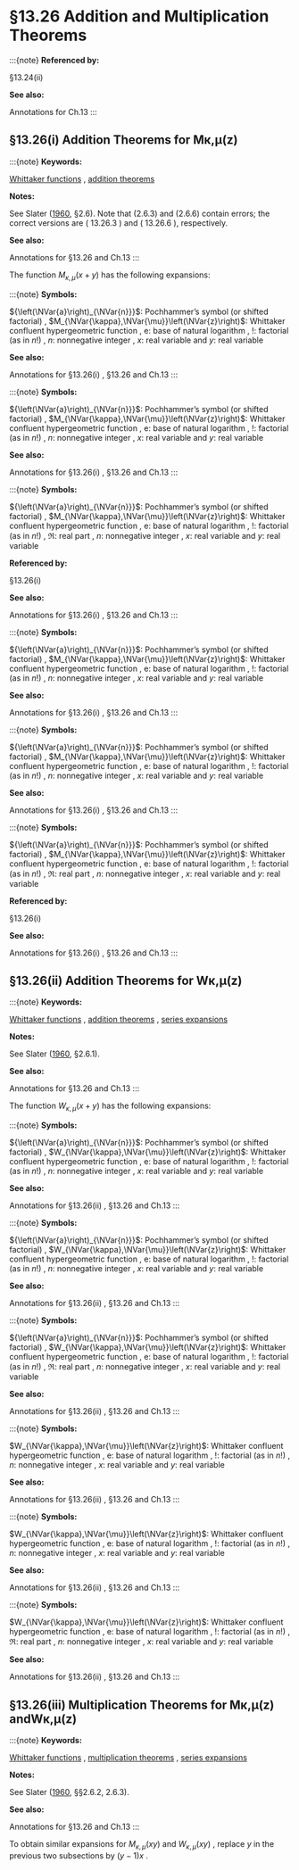# §13.26 Addition and Multiplication Theorems

:::{note}
**Referenced by:**

§13.24(ii)

**See also:**

Annotations for Ch.13
:::


## §13.26(i) Addition Theorems for Mκ,μ⁡(z)

:::{note}
**Keywords:**

[Whittaker functions](http://dlmf.nist.gov/search/search?q=Whittaker%20functions) , [addition theorems](http://dlmf.nist.gov/search/search?q=addition%20theorems)

**Notes:**

See Slater ([1960](./bib/S.html#bib2098 "Confluent Hypergeometric Functions"), §2.6). Note that (2.6.3) and (2.6.6) contain errors; the correct versions are ( 13.26.3 ) and ( 13.26.6 ), respectively.

**See also:**

Annotations for §13.26 and Ch.13
:::

The function $M_{\kappa,\mu}\left(x+y\right)$ has the following expansions:

:::{note}
**Symbols:**

${\left(\NVar{a}\right)_{\NVar{n}}}$: Pochhammer’s symbol (or shifted factorial) , $M_{\NVar{\kappa},\NVar{\mu}}\left(\NVar{z}\right)$: Whittaker confluent hypergeometric function , $\mathrm{e}$: base of natural logarithm , $!$: factorial (as in $n!$) , $n$: nonnegative integer , $x$: real variable and $y$: real variable

**See also:**

Annotations for §13.26(i) , §13.26 and Ch.13
:::

:::{note}
**Symbols:**

${\left(\NVar{a}\right)_{\NVar{n}}}$: Pochhammer’s symbol (or shifted factorial) , $M_{\NVar{\kappa},\NVar{\mu}}\left(\NVar{z}\right)$: Whittaker confluent hypergeometric function , $\mathrm{e}$: base of natural logarithm , $!$: factorial (as in $n!$) , $n$: nonnegative integer , $x$: real variable and $y$: real variable

**See also:**

Annotations for §13.26(i) , §13.26 and Ch.13
:::

:::{note}
**Symbols:**

${\left(\NVar{a}\right)_{\NVar{n}}}$: Pochhammer’s symbol (or shifted factorial) , $M_{\NVar{\kappa},\NVar{\mu}}\left(\NVar{z}\right)$: Whittaker confluent hypergeometric function , $\mathrm{e}$: base of natural logarithm , $!$: factorial (as in $n!$) , $\Re$: real part , $n$: nonnegative integer , $x$: real variable and $y$: real variable

**Referenced by:**

§13.26(i)

**See also:**

Annotations for §13.26(i) , §13.26 and Ch.13
:::

:::{note}
**Symbols:**

${\left(\NVar{a}\right)_{\NVar{n}}}$: Pochhammer’s symbol (or shifted factorial) , $M_{\NVar{\kappa},\NVar{\mu}}\left(\NVar{z}\right)$: Whittaker confluent hypergeometric function , $\mathrm{e}$: base of natural logarithm , $!$: factorial (as in $n!$) , $n$: nonnegative integer , $x$: real variable and $y$: real variable

**See also:**

Annotations for §13.26(i) , §13.26 and Ch.13
:::

:::{note}
**Symbols:**

${\left(\NVar{a}\right)_{\NVar{n}}}$: Pochhammer’s symbol (or shifted factorial) , $M_{\NVar{\kappa},\NVar{\mu}}\left(\NVar{z}\right)$: Whittaker confluent hypergeometric function , $\mathrm{e}$: base of natural logarithm , $!$: factorial (as in $n!$) , $n$: nonnegative integer , $x$: real variable and $y$: real variable

**See also:**

Annotations for §13.26(i) , §13.26 and Ch.13
:::

:::{note}
**Symbols:**

${\left(\NVar{a}\right)_{\NVar{n}}}$: Pochhammer’s symbol (or shifted factorial) , $M_{\NVar{\kappa},\NVar{\mu}}\left(\NVar{z}\right)$: Whittaker confluent hypergeometric function , $\mathrm{e}$: base of natural logarithm , $!$: factorial (as in $n!$) , $\Re$: real part , $n$: nonnegative integer , $x$: real variable and $y$: real variable

**Referenced by:**

§13.26(i)

**See also:**

Annotations for §13.26(i) , §13.26 and Ch.13
:::


## §13.26(ii) Addition Theorems for Wκ,μ⁡(z)

:::{note}
**Keywords:**

[Whittaker functions](http://dlmf.nist.gov/search/search?q=Whittaker%20functions) , [addition theorems](http://dlmf.nist.gov/search/search?q=addition%20theorems) , [series expansions](http://dlmf.nist.gov/search/search?q=series%20expansions)

**Notes:**

See Slater ([1960](./bib/S.html#bib2098 "Confluent Hypergeometric Functions"), §2.6.1).

**See also:**

Annotations for §13.26 and Ch.13
:::

The function $W_{\kappa,\mu}\left(x+y\right)$ has the following expansions:

:::{note}
**Symbols:**

${\left(\NVar{a}\right)_{\NVar{n}}}$: Pochhammer’s symbol (or shifted factorial) , $W_{\NVar{\kappa},\NVar{\mu}}\left(\NVar{z}\right)$: Whittaker confluent hypergeometric function , $\mathrm{e}$: base of natural logarithm , $!$: factorial (as in $n!$) , $n$: nonnegative integer , $x$: real variable and $y$: real variable

**See also:**

Annotations for §13.26(ii) , §13.26 and Ch.13
:::

:::{note}
**Symbols:**

${\left(\NVar{a}\right)_{\NVar{n}}}$: Pochhammer’s symbol (or shifted factorial) , $W_{\NVar{\kappa},\NVar{\mu}}\left(\NVar{z}\right)$: Whittaker confluent hypergeometric function , $\mathrm{e}$: base of natural logarithm , $!$: factorial (as in $n!$) , $n$: nonnegative integer , $x$: real variable and $y$: real variable

**See also:**

Annotations for §13.26(ii) , §13.26 and Ch.13
:::

:::{note}
**Symbols:**

${\left(\NVar{a}\right)_{\NVar{n}}}$: Pochhammer’s symbol (or shifted factorial) , $W_{\NVar{\kappa},\NVar{\mu}}\left(\NVar{z}\right)$: Whittaker confluent hypergeometric function , $\mathrm{e}$: base of natural logarithm , $!$: factorial (as in $n!$) , $\Re$: real part , $n$: nonnegative integer , $x$: real variable and $y$: real variable

**See also:**

Annotations for §13.26(ii) , §13.26 and Ch.13
:::

:::{note}
**Symbols:**

$W_{\NVar{\kappa},\NVar{\mu}}\left(\NVar{z}\right)$: Whittaker confluent hypergeometric function , $\mathrm{e}$: base of natural logarithm , $!$: factorial (as in $n!$) , $n$: nonnegative integer , $x$: real variable and $y$: real variable

**See also:**

Annotations for §13.26(ii) , §13.26 and Ch.13
:::

:::{note}
**Symbols:**

$W_{\NVar{\kappa},\NVar{\mu}}\left(\NVar{z}\right)$: Whittaker confluent hypergeometric function , $\mathrm{e}$: base of natural logarithm , $!$: factorial (as in $n!$) , $n$: nonnegative integer , $x$: real variable and $y$: real variable

**See also:**

Annotations for §13.26(ii) , §13.26 and Ch.13
:::

:::{note}
**Symbols:**

$W_{\NVar{\kappa},\NVar{\mu}}\left(\NVar{z}\right)$: Whittaker confluent hypergeometric function , $\mathrm{e}$: base of natural logarithm , $!$: factorial (as in $n!$) , $\Re$: real part , $n$: nonnegative integer , $x$: real variable and $y$: real variable

**See also:**

Annotations for §13.26(ii) , §13.26 and Ch.13
:::


## §13.26(iii) Multiplication Theorems for Mκ,μ⁡(z) andWκ,μ⁡(z)

:::{note}
**Keywords:**

[Whittaker functions](http://dlmf.nist.gov/search/search?q=Whittaker%20functions) , [multiplication theorems](http://dlmf.nist.gov/search/search?q=multiplication%20theorems) , [series expansions](http://dlmf.nist.gov/search/search?q=series%20expansions)

**Notes:**

See Slater ([1960](./bib/S.html#bib2098 "Confluent Hypergeometric Functions"), §§2.6.2, 2.6.3).

**See also:**

Annotations for §13.26 and Ch.13
:::

To obtain similar expansions for $M_{\kappa,\mu}\left(xy\right)$ and $W_{\kappa,\mu}\left(xy\right)$ , replace $y$ in the previous two subsections by $(y-1)x$ .
